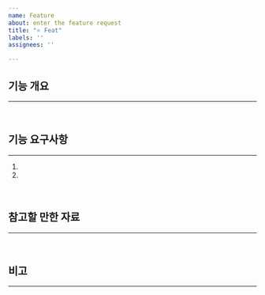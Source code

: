 ```yaml
---
name: Feature
about: enter the feature request
title: "⭐️ Feat"
labels: ''
assignees: ''

---
```


## 기능 개요
---

<br/>

## 기능 요구사항
---

1. 
2. 

<br/>

## 참고할 만한 자료
---

<br/>

## 비고
---

<br/>

